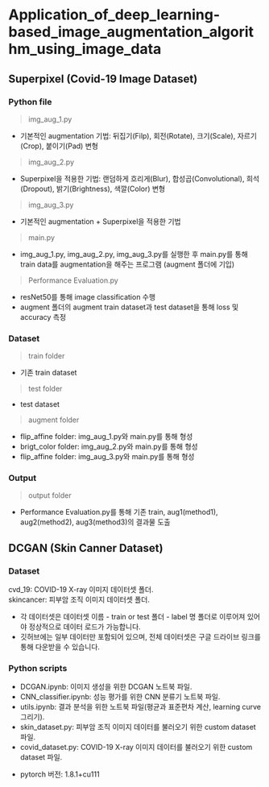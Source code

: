 # Application_of_deep_learning-based_image_augmentation_algorithm_using_image_data

## Superpixel (Covid-19 Image Dataset)

### Python file
> img_aug_1.py
- 기본적인 augmentation 기법: 뒤집기(Filp), 회전(Rotate), 크기(Scale), 자르기(Crop), 붙이기(Pad) 변형
> img_aug_2.py
- Superpixel을 적용한 기법: 랜덤하게 흐리게(Blur), 합성곱(Convolutional), 희석(Dropout), 밝기(Brightness), 색깔(Color) 변형
> img_aug_3.py
- 기본적인 augmentation + Superpixel을 적용한 기법
> main.py
- img_aug_1.py, img_aug_2.py, img_aug_3.py를 실행한 후 main.py를 통해 train data를 augmentation을 해주는 프로그램 (augment 폴더에 기입)
> Performance Evaluation.py
- resNet50를 통해 image classification 수행
- augment 폴더의 augment train dataset과 test dataset을 통해 loss 및 accuracy 측정

### Dataset
> train folder
- 기존 train dataset
> test folder
- test dataset
> augment folder
- flip_affine folder: img_aug_1.py와 main.py를 통해 형성
- brigt_color folder: img_aug_2.py와 main.py를 통해 형성
- flip_affine folder: img_aug_3.py와 main.py를 통해 형성

### Output
> output folder
- Performance Evaluation.py를 통해 기존 train, aug1(method1), aug2(method2), aug3(method3)의 결과물 도출


## DCGAN (Skin Canner Dataset)

### Dataset
cvd_19: COVID-19 X-ray 이미지 데이터셋 폴더. <br>
skincancer: 피부암 조직 이미지 데이터셋 폴더.
* 각 데이터셋은 데이터셋 이름 - train or test 폴더 - label 명 폴더로 이루어져 있어야 정상적으로 데이터 로드가 가능합니다.
* 깃허브에는 일부 데이터만 포함되어 있으며, 전체 데이터셋은 구글 드라이브 링크를 통해 다운받을 수 있습니다.

### Python scripts
- DCGAN.ipynb: 이미지 생성을 위한 DCGAN 노트북 파일.
- CNN_classifier.ipynb: 성능 평가를 위한 CNN 분류기 노트북 파일.
- utils.ipynb: 결과 분석을 위한 노트북 파일(평균과 표준편차 계산, learning curve 그리기).
- skin_dataset.py: 피부암 조직 이미지 데이터를 불러오기 위한 custom dataset 파일.
- covid_dataset.py:  COVID-19 X-ray 이미지 데이터를 불러오기 위한 custom dataset 파일.

* pytorch 버전: 1.8.1+cu111
